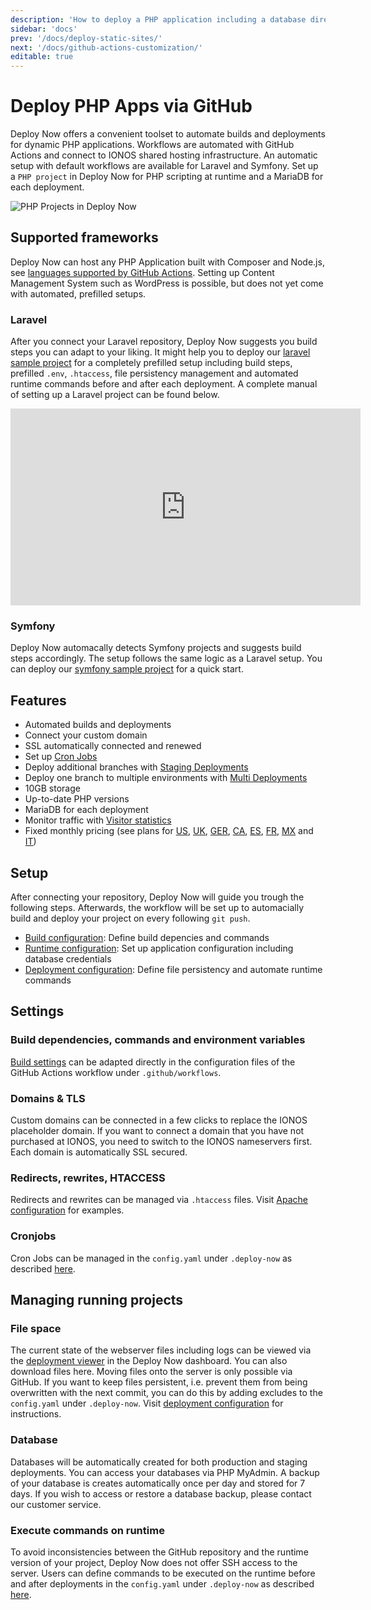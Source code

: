 ```yaml
---
description: 'How to deploy a PHP application including a database directly via GitHub. Including smart setups for Laravel and Symfony, build automation and staging.'
sidebar: 'docs'
prev: '/docs/deploy-static-sites/'
next: '/docs/github-actions-customization/'
editable: true
---
```

# Deploy PHP Apps via GitHub

Deploy Now offers a convenient toolset to automate builds and deployments for dynamic PHP applications. Workflows are automated with GitHub Actions and connect to IONOS shared hosting infrastructure. An automatic setup with default workflows are available for Laravel and Symfony. Set up a `PHP project` in Deploy Now for PHP scripting at runtime and a MariaDB for each deployment. 

![PHP Projects in Deploy Now](/04_PHP_apps_via_GitHub.gif)

## Supported frameworks
Deploy Now can host any PHP Application built with Composer and Node.js, see [languages supported by GitHub Actions](https://docs.github.com/en/get-started/learning-about-github/github-language-support). Setting up Content Management System such as WordPress is possible, but does not yet come with automated, prefilled setups. 

### Laravel
After you connect your Laravel repository, Deploy Now suggests you build steps you can adapt to your liking. It might help you to deploy our [laravel sample project](/docs/framework-samples/#laravel-sample) for a completely prefilled setup including build steps, prefilled `.env`, `.htaccess`, file persistency management and automated runtime commands before and after each deployment. A complete manual of setting up a Laravel project can be found below.

<iframe width="560" height="315" src="https://www.youtube-nocookie.com/embed/otSwpzsoZss" title="YouTube video player" frameborder="0" allow="accelerometer; autoplay; clipboard-write; encrypted-media; gyroscope; picture-in-picture" allowfullscreen></iframe>

### Symfony
Deploy Now automacally detects Symfony projects and suggests build steps accordingly. The setup follows the same logic as a Laravel setup. You can deploy our [symfony sample project](/docs/framework-samples/#symfony-sample) for a quick start.

## Features
- Automated builds and deployments
- Connect your custom domain
- SSL automatically connected and renewed 
- Set up [Cron Jobs](/docs/cronjobs/)
- Deploy additional branches with [Staging Deployments](/docs/staging-deployments/)
- Deploy one branch to multiple environments with [Multi Deployments](/docs/multi-deployments/)
- 10GB storage
- Up-to-date PHP versions
- MariaDB for each deployment
- Monitor traffic with [Visitor statistics](/docs/visitor-statistics/)
- Fixed monthly pricing (see plans for [US](https://www.ionos.com/hosting/deploy-now), [UK](https://www.ionos.co.uk/hosting/deploy-now), [GER](https://www.ionos.de/hosting/deploy-now), [CA](https://www.ionos.ca/hosting/deploy-now), [ES](https://www.ionos.es/alojamiento/deploy-now), [FR](https://www.ionos.fr/hebergement/deploy-now), [MX](https://www.ionos.mx/alojamiento/deploy-now) and [IT](https://www.ionos.it/hosting/deploy-now))

## Setup
After connecting your repository, Deploy Now will guide you trough the following steps. Afterwards, the workflow will be set up to automacially build and deploy your project on every following `git push`.

- [Build configuration](/docs/github-actions-customization/): Define build depencies and commands
- [Runtime configuration](/docs/runtime-configuration/): Set up application configuration including database credentials
- [Deployment configuration](/docs/deployment-configuration/): Define file persistency and automate runtime commands

## Settings

### Build dependencies, commands and environment variables
[Build settings](/docs/github-actions-customization/) can be adapted directly in the configuration files of the GitHub Actions workflow under `.github/workflows`. 

### Domains & TLS
Custom domains can be connected in a few clicks to replace the IONOS placeholder domain. If you want to connect a domain that you have not purchased at IONOS, you need to switch to the IONOS nameservers first. Each domain is automatically SSL secured.

### Redirects, rewrites, HTACCESS
Redirects and rewrites can be managed via `.htaccess` files. Visit [Apache configuration](/docs/apache-configuration-htaccess) for examples.

### Cronjobs
Cron Jobs can be managed in the `config.yaml` under `.deploy-now` as described [here](/docs/cronjobs/).

## Managing running projects

### File space
The current state of the webserver files including logs can be viewed via the [deployment viewer](/docs/deployment-viewer) in the Deploy Now dashboard. You can also download files here. Moving files onto the server is only possible via GitHub. If you want to keep files persistent, i.e. prevent them from being overwritten with the next commit, you can do this by adding excludes to the `config.yaml` under `.deploy-now`. Visit [deployment configuration](/docs/deployment-configuration/) for instructions.

### Database
Databases will be automatically created for both production and staging deployments. You can access your databases via PHP MyAdmin. A backup of your database is creates automatically once per day and stored for 7 days. If you wish to access or restore a database backup, please contact our customer service. 

### Execute commands on runtime
To avoid inconsistencies between the GitHub repository and the runtime version of your project, Deploy Now does not offer SSH access to the server. Users can define commands to be executed on the runtime before and after deployments in the `config.yaml` under `.deploy-now` as described [here](/docs/deployment-configuration/).
